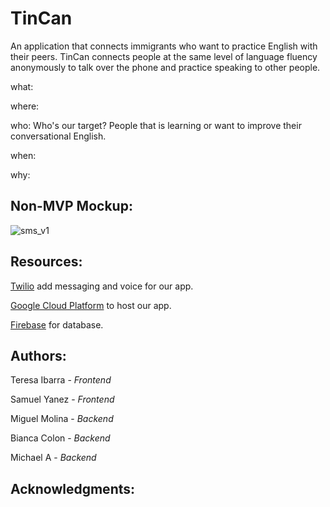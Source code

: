 # TinCan

An application that connects immigrants who want to practice English with their peers.
TinCan connects people at the same level of language fluency anonymously to talk over the phone and practice speaking to other people.

what:

where:

who: Who's our target? People that is learning or want to improve their conversational English. 

when:

why: 

## Non-MVP Mockup:

![sms_v1](https://user-images.githubusercontent.com/7967489/28241582-324735a8-694c-11e7-8966-57f07da134fc.png)

## Resources:

[Twilio](https://www.twilio.com/what-is-cloud-communications?) add messaging and voice for our app.

[Google Cloud Platform](https://cloud.google.com/) to host our app.

[Firebase](https://firebase.google.com/) for database. 

## Authors:

Teresa Ibarra - _Frontend_

Samuel Yanez - _Frontend_

Miguel Molina - _Backend_

Bianca Colon - _Backend_

Michael A - _Backend_

## Acknowledgments: